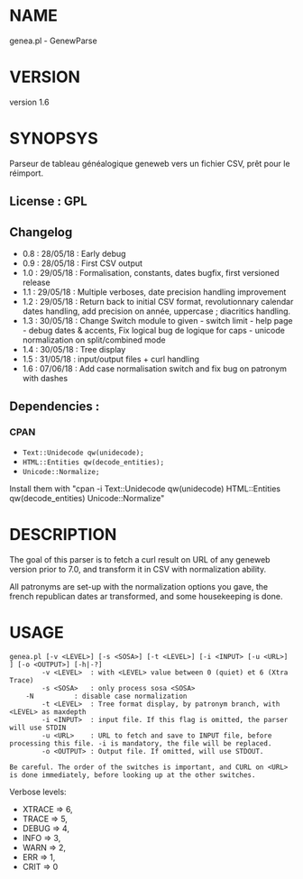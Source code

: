# NAME

genea.pl - GenewParse

# VERSION

version 1.6

# SYNOPSYS

Parseur de tableau généalogique geneweb vers un fichier CSV, prêt pour le réimport.

## License : GPL

## Changelog

- 0.8 : 28/05/18 : Early debug
- 0.9 : 28/05/18 : First CSV output
- 1.0 : 29/05/18 : Formalisation, constants, dates bugfix, first versioned release
- 1.1 : 29/05/18 : Multiple verboses, date precision handling improvement
- 1.2 : 29/05/18 : Return back to initial CSV format, revolutionnary calendar dates handling, add precision on année, uppercase ; diacritics handling.
- 1.3 : 30/05/18 : Change Switch module to given - switch limit - help page - debug dates & accents, Fix logical bug de logique for caps - unicode normalization on split/combined mode
- 1.4 : 30/05/18 : Tree display
- 1.5 : 31/05/18 : input/output files + curl handling
- 1.6 : 07/06/18 : Add case normalisation switch and fix bug on patronym with dashes

## Dependencies :

### CPAN 

- ```Text::Unidecode qw(unidecode);```
- ```HTML::Entities qw(decode_entities);```
- ```Unicode::Normalize;```

Install them with "cpan -i Text::Unidecode qw(unidecode) HTML::Entities qw(decode_entities) Unicode::Normalize"

# DESCRIPTION

The goal of this parser is to fetch a curl result on URL of any geneweb version prior to 7.0, and transform it in
CSV with normalization ability.

All patronyms are set-up with the normalization options you gave, the french republican dates ar transformed, and
some housekeeping is done.

# USAGE

```
genea.pl [-v <LEVEL>] [-s <SOSA>] [-t <LEVEL>] [-i <INPUT> [-u <URL>] ] [-o <OUTPUT>] [-h|-?]
        -v <LEVEL>  : with <LEVEL> value between 0 (quiet) et 6 (Xtra Trace)
        -s <SOSA>   : only process sosa <SOSA>
	-N          : disable case normalization
        -t <LEVEL>  : Tree format display, by patronym branch, with <LEVEL> as maxdepth
        -i <INPUT>  : input file. If this flag is omitted, the parser will use STDIN
        -u <URL>    : URL to fetch and save to INPUT file, before processing this file. -i is mandatory, the file will be replaced.
        -o <OUTPUT> : Output file. If omitted, will use STDOUT.

Be careful. The order of the switches is important, and CURL on <URL> is done immediately, before looking up at the other switches.

```


Verbose levels:
- XTRACE  => 6,
- TRACE   => 5,
- DEBUG   => 4,
- INFO    => 3,
- WARN    => 2,
- ERR     => 1,
- CRIT    => 0

